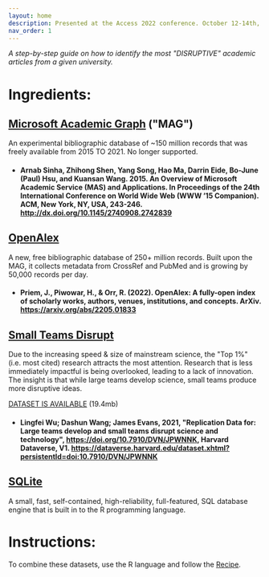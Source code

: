 ```yaml
---
layout: home
description: Presented at the Access 2022 conference. October 12-14th, 2022: Carleton University, Ottawa.
nav_order: 1
---
```


*A step-by-step guide on how to identify the most "DISRUPTIVE" academic articles from a given university.*



# Ingredients:

## [Microsoft Academic Graph](https://www.microsoft.com/en-us/research/project/microsoft-academic-graph/) ("MAG")
An experimental bibliographic database of ~150 million records that was freely available from 2015 TO 2021. No longer supported. 

- #### Arnab Sinha, Zhihong Shen, Yang Song, Hao Ma, Darrin Eide, Bo-June (Paul) Hsu, and Kuansan Wang. 2015. An Overview of Microsoft Academic Service (MAS) and Applications. In Proceedings of the 24th International Conference on World Wide Web (WWW ’15 Companion). ACM, New York, NY, USA, 243-246. http://dx.doi.org/10.1145/2740908.2742839


## [OpenAlex](https://openalex.org)
A new, free bibliographic database of 250+ million records. Built upon the MAG, it collects metadata from CrossRef and PubMed and is growing by 50,000 records per day.

- #### Priem, J., Piwowar, H., & Orr, R. (2022). OpenAlex: A fully-open index of scholarly works, authors, venues, institutions, and concepts. ArXiv. https://arxiv.org/abs/2205.01833


## [Small Teams Disrupt](https://lingfeiwu.github.io/smallTeams/)

Due to the increasing speed & size of mainstream science, the "Top 1%" (i.e. most cited) research attracts the most attention. Research that is less immediately impactful is being overlooked, leading to a lack of innovation. The insight is that while large teams develop science, small teams produce more disruptive ideas.

[DATASET IS AVAILABLE](https://dataverse.harvard.edu/dataset.xhtml?persistentId=doi:10.7910/DVN/JPWNNK) (19.4mb)
- #### Lingfei Wu; Dashun Wang; James Evans, 2021, "Replication Data for: Large teams develop and small teams disrupt science and technology", https://doi.org/10.7910/DVN/JPWNNK, Harvard Dataverse, V1. https://dataverse.harvard.edu/dataset.xhtml?persistentId=doi:10.7910/DVN/JPWNNK


## [SQLite](https://www.sqlite.org/index.html)
A small, fast, self-contained, high-reliability, full-featured, SQL database engine that is built in to the R programming language.


# Instructions:
To combine these datasets, use the R language and follow the [Recipe](recipe.md). 
